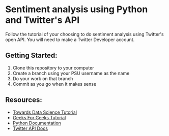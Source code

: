 # Sentiment analysis using Python and Twitter's API

Follow the tutorial of your choosing to do sentiment analysis using Twitter's open API. You will need to make a Twitter Developer account.

## Getting Started:
1. Clone this repository to your computer
2. Create a branch using your PSU username as the name
3. Do your work on that branch
4. Commit as you go when it makes sense

## Resources:
- [Towards Data Science Tutorial](https://towardsdatascience.com/step-by-step-twitter-sentiment-analysis-in-python-d6f650ade58d)
- [Geeks For Geeks Tutorial](https://www.geeksforgeeks.org/twitter-sentiment-analysis-using-python/)
- [Python Documentation](https://docs.python.org/3/)
- [Twitter API Docs](https://developer.twitter.com/en/docs)
